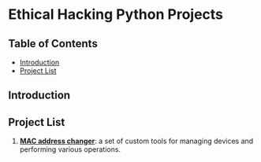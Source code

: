 # Ethical Hacking Python Projects



## Table of Contents

- [Introduction](#introduction)
- [Project List](#project-list)

## Introduction



## Project List

1. **[MAC address changer](https://github.com/alphaKilowhisKEY/hacking/tree/master/mac_address_changer)**: a set of custom tools for managing devices and performing various operations.
